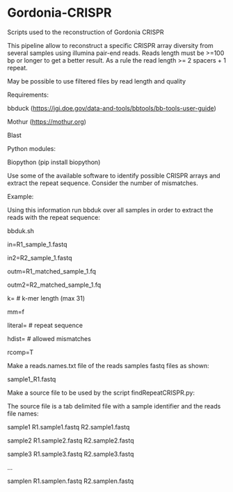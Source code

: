 # Gordonia-CRISPR
Scripts used to the reconstruction of Gordonia CRISPR

This pipeline allow to reconstruct a specific CRISPR array diversity from several samples using illumina pair-end reads. Reads length must be >=100 bp or longer to get a better result. As a rule the read length >= 2 spacers + 1 repeat.

May be possible to use filtered files by read length and quality 

Requirements:

bbduck (https://jgi.doe.gov/data-and-tools/bbtools/bb-tools-user-guide)

Mothur (https://mothur.org)

Blast 

Python modules:

Biopython (pip install biopython)

Use some of the available software to identify possible CRISPR arrays and extract the repeat sequence. Consider the number of mismatches.

Example:




Using this information run bbduk over all samples in order to extract the reads with the repeat sequence:

bbduk.sh

in=R1_sample_1.fastq

in2=R2_sample_1.fastq

outm=R1_matched_sample_1.fq

outm2=R2_matched_sample_1.fq

k=			# k-mer length (max 31)

mm=f

literal= 		# repeat sequence  

hdist= 		# allowed mismatches

rcomp=T


Make a reads.names.txt file of the reads samples fastq files as shown:

sample1_R1.fastq


Make a source file to be used by the script findRepeatCRISPR.py:

The source file is a tab delimited file with a sample identifier and the reads file names:

sample1	R1.sample1.fastq	R2.sample1.fastq

sample2	R1.sample2.fastq	R2.sample2.fastq

sample3	R1.sample3.fastq	R2.sample3.fastq

…

samplen	R1.samplen.fastq	R2.samplen.fastq


